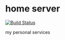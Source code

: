 # home server

[![Build Status](https://travis-ci.org/noru/home-server.svg?branch=master)](https://travis-ci.org/noru/home-server)

my personal services
